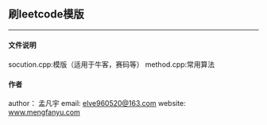 ## 刷leetcode模版
-------

#### 文件说明
socution.cpp:模版（适用于牛客，赛码等）
method.cpp:常用算法

#### 作者
author： 孟凡宇
email:   elve960520@163.com
website: www.mengfanyu.com